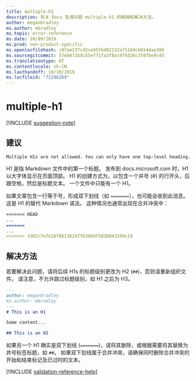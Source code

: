 ```yaml
---
title: multiple-h1
description: 有关 Docs 生成问题 multiple-h1 的解释和解决方法。
author: meganbradley
ms.author: mbradley
ms.topic: error-reference
ms.date: 10/09/2019
ms.prod: non-product-specific
ms.openlocfilehash: c97ae237cd2ce657bd02132af5169cb6544ae306
ms.sourcegitcommit: 57eb071bdc55ef71fa3f8ac979326c3f8fbe9c45
ms.translationtype: HT
ms.contentlocale: zh-CN
ms.lasthandoff: 10/10/2019
ms.locfileid: "72246269"
---
```

# <a name="multiple-h1"></a>multiple-h1

[!INCLUDE [suggestion-note](includes/suggestion-note.md)]

## <a name="suggestion"></a>建议

`Multiple H1s are not allowed. You can only have one top-level heading.`

H1 是指 Markdown 文件中的第一个标题。 发布到 docs.microsoft.com 时，H1 以大字体显示在页面顶部。 H1 的创建方式为，以包含一个井号 (#) 的行开头，后跟空格，然后是标题文本。 一个文件中只能有一个 H1。

如果文章包含一行等于号，形成双下划线（如 `=======`），也可能会收到此消息。 这是 H1 的替代 Markdown 语法。 这种情况也通常出现在合并冲突中：

```markdown
<<<<<<< HEAD
...
=======
...
>>>>>>> 1d82c7efe18f86136247fb366df5030843199c19
```

## <a name="resolution"></a>解决方法

若要解决此问题，请将后续 H1s 的标题级别更改为 H2 (`##`)，否则请重新组织文件。 请注意，不允许跳过标题级别，如 H1 之后为 H3。

```markdown
---
author: meganbradley
ms.author: mbradley
---
# This is an H1

Some content...

## This is an H2
```

如果另一个 H1 确实是双下划线 (`=======`)，请将其删除，或根据需要将其替换为井号标签标题，如 `##`。 如果双下划线属于合并冲突，请确保同时删除合并冲突的开始和结束标记及已过时的文本。

<!--make sure to add this file to your includes folder and verify the path-->
[!INCLUDE [validation-reference-help](includes/validation-reference-help.md)]
